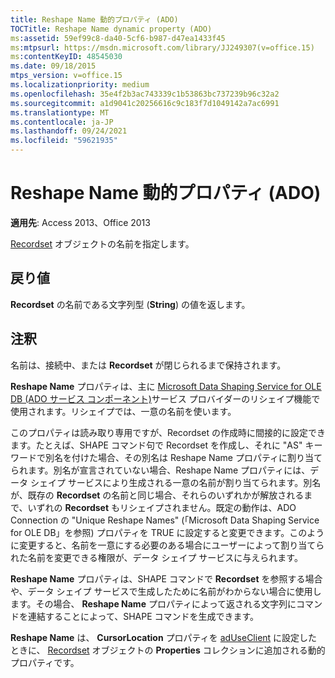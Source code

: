 ```yaml
---
title: Reshape Name 動的プロパティ (ADO)
TOCTitle: Reshape Name dynamic property (ADO)
ms:assetid: 59ef99c8-da40-5cf6-b987-d47ea1433f45
ms:mtpsurl: https://msdn.microsoft.com/library/JJ249307(v=office.15)
ms:contentKeyID: 48545030
ms.date: 09/18/2015
mtps_version: v=office.15
ms.localizationpriority: medium
ms.openlocfilehash: 35e4f2b3ac743339c1b53863bc737239b96c32a2
ms.sourcegitcommit: a1d9041c20256616c9c183f7d1049142a7ac6991
ms.translationtype: MT
ms.contentlocale: ja-JP
ms.lasthandoff: 09/24/2021
ms.locfileid: "59621935"
---
```

# <a name="reshape-name-dynamic-property-ado"></a>Reshape Name 動的プロパティ (ADO)


**適用先**: Access 2013、Office 2013

[Recordset](recordset-object-ado.md) オブジェクトの名前を指定します。

## <a name="return-values"></a>戻り値

**Recordset** の名前である文字列型 (**String**) の値を返します。

## <a name="remarks"></a>注釈

名前は、接続中、または **Recordset** が閉じられるまで保持されます。

**Reshape Name** プロパティは、主に [Microsoft Data Shaping Service for OLE DB (ADO サービス コンポーネント)](microsoft-data-shaping-service-for-ole-db-ado-service-provider.md)サービス プロバイダーのリシェイプ機能で使用されます。リシェイプでは、一意の名前を使います。

このプロパティは読み取り専用ですが、Recordset の作成時に間接的に設定できます。たとえば、SHAPE コマンド句で Recordset を作成し、それに "AS" キーワードで別名を付けた場合、その別名は Reshape Name プロパティに割り当てられます。別名が宣言されていない場合、Reshape Name プロパティには、データ シェイプ サービスにより生成される一意の名前が割り当てられます。別名が、既存の **Recordset** の名前と同じ場合、それらのいずれかが解放されるまで、いずれの **Recordset** もリシェイプされません。既定の動作は、ADO Connection の "Unique Reshape Names" (「Microsoft Data Shaping Service for OLE DB」を参照) プロパティを TRUE に設定すると変更できます。このように変更すると、名前を一意にする必要のある場合にユーザーによって割り当てられた名前を変更できる権限が、データ シェイプ サービスに与えられます。

**Reshape Name** プロパティは、SHAPE コマンドで **Recordset** を参照する場合や、データ シェイプ サービスで生成したために名前がわからない場合に使用します。その場合、 **Reshape Name** プロパティによって返される文字列にコマンドを連結することによって、SHAPE コマンドを生成できます。

**Reshape Name** は、 **CursorLocation** プロパティを [adUseClient](properties-collection-ado.md) に設定したときに、 [Recordset](cursorlocation-property-ado.md) オブジェクトの **Properties** コレクションに追加される動的プロパティです。

